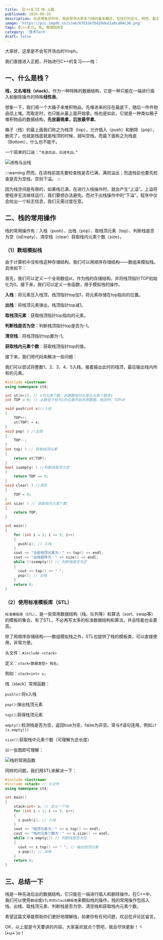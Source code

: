 ```yaml
---
title: 【C++复习】栈-上篇
published: 2024-08-20
description: 在该博客系列中，我会带领大家复习栈的基本概念，包括它的定义、特性、基本操作，并探讨栈的相关应用。大家有兴趣可以看我的博客进行自学。
image: 'https://pic.imgdb.cn/item/67033efbd29ded1a8cd04c36.png'
tags: [C++复习, 栈, 数据结构]
category: '技术Tech'
draft: false 
---
```


大家好，这里是不会写开场白的Yinph。

我们直接进入正题，开始进行C++的复习——栈：

## 一、什么是栈？

**栈，又名堆栈（stack）**。作为一种特殊的数据结构，它是一种只能在一端进行插入和删除操作的特殊**线性表**。

想象一下，我们用一个大箱子来堆积物品，先堆进来的压在最底下，随后一件件物品往上堆。而取走时，也只能从最上面开始拿。栈也是如此，它就是一种类似箱子堆积物品的数据结构，**先放最晚拿，后放最早拿**。

箱子（栈）的最上面我们称之为栈顶（top），允许插入（push）和删除（pop），删完了，也就是栈底就是栈顶的时候，就叫空栈。而最下面称之为栈底（Bottom），什么也不能干。

一个简单的口诀：`“先进后出，后进先出。”`

![进栈与出栈](https://s3.bmp.ovh/imgs/2024/08/18/fcdf8b9bed7b0286.jpg)

:::warning
然而，在进栈前首先要检查栈是否已满，满则溢出；而退栈前也要先检查是否为空栈，空则下溢。
:::

因为栈空间是有限的，如果栈已满，在进行入栈操作时，就会产生“上溢”。上溢将使程序无法继续运行，我们要想办法避免。而对于出栈操作中的“下溢”，程序中仅会给出一个标志信息，我们无需过度在意。

## 二、栈的常用操作

栈的常用操作有：入栈（push）、出栈（pop）、取栈顶元素（top）、判断栈是否为空（isEmpty）、清空栈（clear）获取栈内元素个数（size）。

### （1）数组模拟栈

由于计算机中没有栈这种存储结构，我们可以用顺序存储结构——数组来模拟栈。具体如下：

首先，我们可以定义一个全局数组st，作为栈的存储结构，并将栈顶指针TOP初始化为0。接下来，我们可以定义一些函数，用于模拟栈的操作。

**入栈**：将元素压入栈顶，栈顶指针top加1，将元素存储在top指向的位置。

**出栈**：将栈顶元素弹出，栈顶指针top减1。

**取栈顶元素**：获取栈顶指针top指向的元素。

**判断栈是否为空**：判断栈顶指针top是否为-1。

**清空栈**：将栈顶指针top置为-1。

**获取栈内元素个数**：获取栈顶指针top的值。

接下来，我们用代码来解决一些问题：

我们可以尝试将整数1、2、3、4、5入栈，接着输出此时的栈顶，最后输出栈内所有的元素。

```cpp
#include <iostream>
using namespace std;

int st[n+1]; // n为元素个数，创建数组时长度比元素个数多1	
int TOP = 0; // 从数组下标为1的位置开始存放数据，栈空时，TOP=0

void push(int x)//入栈
{	
    TOP++;	
    st[TOP] = x;	
}
void pop( ) //出栈
{	
    TOP--;	
}
int top( ) // 获取栈顶元素	
{	
    return st[TOP];	
}
bool isempty( ) //判断栈是否为空	
{
    return TOP == 0;	
}
void clear( ) //清空
{
    TOP = 0;	
}
int size( ) // 获取栈内元素个数
{
    return TOP;	
}

int main()
{
    for (int i = 1; i <= 5; i++)
    {
      push(i); // 入栈
    }
    cout << "当前栈顶元素为：" << top() << endl;
    cout << "出栈顺序为：" << size() << endl;
    while (!isempty()) // 判断栈是否为空
    {
      cout << top() << " ";
      pop(); // 出栈
    }
    return 0;
}
```

### （2）使用标准模板库（STL）

`标准模板库（STL）`，是一些常用数据结构（栈、队列等）和算法（sort、swap等）的模板的集合。有了STL，不必再写太多的标准数据结构和算法，并且性能也会更高。

除了用顺序存储结构——数组模拟栈之外，STL也提供了栈的模板类，可以直接使用，非常方便。

头文件：`#include <stack>`

定义：`stack<数据类型> 栈名;`

例如：`stack<int> s;`

栈（stack）常用函数：

`push(x)`:将x入栈

`pop()`:弹出栈顶元素

`top()`:获得栈顶元素

`empty()`:检测栈是否为空，返回true为空，false为非空。常与if语句连用，例如`if (s.empty())`

`size()`:获取栈中元素个数（可理解为总长度）

以一张图即可理解：

![栈的常用函数](https://s3.bmp.ovh/imgs/2024/08/22/a2fec1753899afaa.png)

同样的问题，我们用STL来解决一下：

```cpp
#include <iostream>
#include <stack> // 头文件
using namespace std;

int main()
{
    stack<int> s; // 定义一个栈
    for (int i = 1; i <= 5; i++)
    {
      s.push(i); // 入栈
    }
    cout << "栈顶元素为：" << s.top() << endl;
    cout << "栈内元素个数为：" << s.size() << endl;
    while (!s.empty()) // 判断栈是否为空
    {
      cout << s.top() << " "; // 输出栈顶元素
      s.pop(); // 出栈
    }
    return 0;
}
```

## 三、总结一下

栈是一种先进后出的数据结构，它只能在一端进行插入和删除操作。在C++中，我们可以使用`数组`或`STL中的stack模板类`来模拟栈的操作。栈的常用操作包括入栈、出栈、取栈顶元素、判断栈是否为空、清空栈和获取栈内元素个数。

希望这篇文章能帮助你们更好地理解栈，如果你有任何问题，欢迎在评论区留言。

OK，以上就是今天要讲的内容。大家喜欢就点个赞吧，我会尽快更新！ヾ(•ω•`)o！